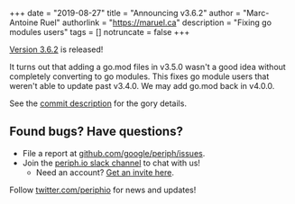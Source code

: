 +++
date = "2019-08-27"
title = "Announcing v3.6.2"
author = "Marc-Antoine Ruel"
authorlink = "https://maruel.ca"
description = "Fixing go modules users"
tags = []
notruncate = false
+++

[Version 3.6.2](https://github.com/google/periph/releases/tag/v3.6.2) is
released!

It turns out that adding a go.mod files in v3.5.0 wasn't a good idea without
completely converting to go modules. This fixes go module users that weren't
able to update past v3.4.0. We may add go.mod back in v4.0.0.

See the [commit
description](https://github.com/google/periph/commit/8dc522fd6d6756e1ee5f72c23f05a06a6382776c)
for the gory details.


## Found bugs? Have questions?

- File a report at
  [github.com/google/periph/issues](https://github.com/google/periph/issues).
- Join the [periph.io slack channel](https://gophers.slack.com/messages/periph/)
  to chat with us!
  - Need an account? [Get an invite
    here](http://invite.slack.golangbridge.org/).

Follow [twitter.com/periphio](https://twitter.com/periphio) for news and
updates!
